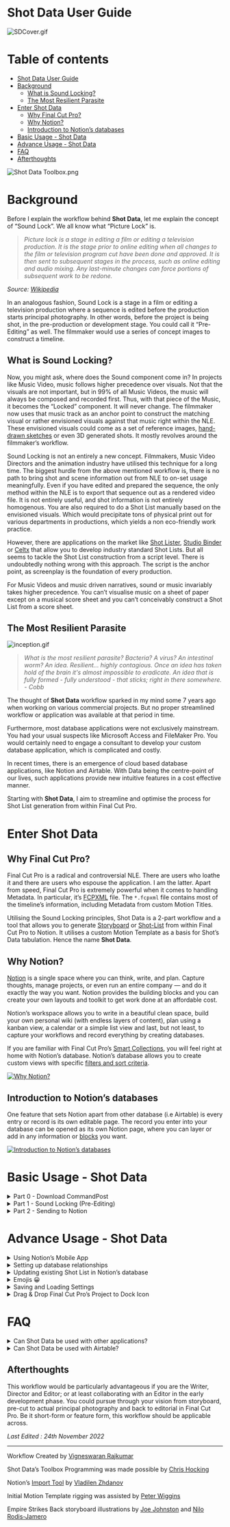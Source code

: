 # Shot Data User Guide

![SDCover.gif](assets/SDCover.gif)

# Table of contents

- [Shot Data User Guide](#shot-data-user-guide)
- [Background](#background)
  - [What is Sound Locking?](#what-is-sound-locking)
  - [The Most Resilient Parasite](#the-most-resilient-parasite)
- [Enter Shot Data](#enter-shot-data)
  - [Why Final Cut Pro?](#why-final-cut-pro)
  - [Why Notion?](#why-notion)
  - [Introduction to Notion’s databases](#introduction-to-notions-databases)
- [Basic Usage - Shot Data](#basic-usage---shot-data)
- [Advance Usage - Shot Data](#advance-usage---shot-data)
- [FAQ](#faq)
- [Afterthoughts](#afterthoughts)

![Shot Data Toolbox.png](assets/Shot_Data_Toolbox.png)

# Background

Before I explain the workflow behind **Shot Data**, let me explain the concept of “Sound Lock”. We all know what “Picture Lock” is.

> *Picture lock is a stage in editing a film or editing a television production. It is the stage prior to online editing when all changes to the film or television program cut have been done and approved. It is then sent to subsequent stages in the process, such as online editing and audio mixing. Any last-minute changes can force portions of subsequent work to be redone.*
> 

*Source: [Wikipedia](https://en.wikipedia.org/wiki/Picture_lock)*

In an analogous fashion, Sound Lock is a stage in a film or editing a television production where a sequence is edited before the production starts principal photography. In other words, before the project is being shot, in the pre-production or development stage. You could call it “Pre-Editing” as well. The filmmaker would use a series of concept images to construct a timeline.

## What is Sound Locking?

Now, you might ask, where does the Sound component come in? In projects like Music Video, music follows higher precedence over visuals. Not that the visuals are not important, but in 99% of all Music Videos, the music will always be composed and recorded first. Thus, with that piece of the Music, it becomes the “Locked” component. It will never change. The filmmaker now uses that music track as an anchor point to construct the matching visual or rather envisioned visuals against that music right within the NLE. These envisioned visuals could come as a set of reference images, [hand-drawn sketches](https://wonderunit.com/storyboarder/) or even 3D generated shots. It mostly revolves around the filmmaker’s workflow.

Sound Locking is not an entirely a new concept. Filmmakers, Music Video Directors and the animation industry have utilised this technique for a long time. The biggest hurdle from the above mentioned workflow is, there is no path to bring shot and scene information out from NLE to on-set usage meaningfully. Even if you have edited and prepared the sequence, the only method within the NLE is to export that sequence out as a rendered video file. It is not entirely useful, and shot information is not entirely homogenous. You are also required to do a Shot List manually based on the envisioned visuals. Which would precipitate tons of physical print out for various departments in productions, which yields a non eco-friendly work practice.

However, there are applications on the market like [Shot Lister](https://www.shotlister.com/), [Studio Binder](https://www.studiobinder.com/) or [Celtx](https://www.celtx.com/) that allow you to develop industry standard Shot Lists. But all seems to tackle the Shot List construction from a script level. There is undoubtedly nothing wrong with this approach. The script is the anchor point, as screenplay is the foundation of every production.

For Music Videos and music driven narratives, sound or music invariably takes higher precedence. You can’t visualise music on a sheet of paper except on a musical score sheet and you can’t conceivably construct a Shot List from a score sheet.

## The Most Resilient Parasite

![inception.gif](assets/inception.gif)

> *What is the most resilient parasite? Bacteria? A virus? An intestinal worm? An idea. Resilient... highly contagious. Once an idea has taken hold of the brain it's almost impossible to eradicate. An idea that is fully formed - fully understood - that sticks; right in there somewhere. - Cobb*

The thought of **Shot Data** workflow sparked in my mind some 7 years ago when working on various commercial projects. But no proper streamlined workflow or application was available at that period in time.

Furthermore, most database applications were not exclusively mainstream. You had your usual suspects like Microsoft Access and FileMaker Pro. You would certainly need to engage a consultant to develop your custom database application, which is complicated and costly.

In recent times, there is an emergence of cloud based database applications, like Notion and Airtable. With Data being the centre-point of our lives, such applications provide new intuitive features in a cost effective manner.

Starting with **Shot Data**, I aim to streamline and optimise the process for Shot List generation from within Final Cut Pro.

# Enter Shot Data

## Why Final Cut Pro?

Final Cut Pro is a radical and controversial NLE. There are users who loathe it and there are users who espouse the application. I am the latter. Apart from speed, Final Cut Pro is extremely powerful when it comes to handling Metadata. In particular, it’s [FCPXML](https://developer.apple.com/documentation/professional_video_applications/fcpxml_reference) file. The `*.fcpxml` file contains most of the timeline’s information, including Metadata from custom Motion Titles.

Utilising the Sound Locking principles, Shot Data is a 2-part workflow and a tool that allows you to generate [Storyboard](https://en.wikipedia.org/wiki/Storyboard) or [Shot-List](https://www.masterclass.com/articles/film-101-what-is-a-shot-list-how-to-format-and-create-a-shot-list) from within Final Cut Pro to Notion.  It utilises a custom Motion Template as a basis for Shot’s Data tabulation. Hence the name **Shot Data**.

## Why Notion?

[Notion](https://www.notion.so/) is a single space where you can think, write, and plan. Capture thoughts, manage projects, or even run an entire company — and do it exactly the way you want. Notion provides the building blocks and you can create your own layouts and toolkit to get work done at an affordable cost.

Notion’s workspace allows you to write in a beautiful clean space, build your own personal wiki (with endless layers of content), plan using a kanban view, a calendar or a simple list view and last, but not least, to capture your workflows and record everything by creating databases.

If you are familiar with Final Cut Pro’s [Smart Collections](https://support.apple.com/en-sg/guide/final-cut-pro/ver2833eb5b/mac), you will feel right at home with Notion’s database. Notion’s database allows you to create custom views with specific [filters and sort criteria](https://www.notion.so/help/views-filters-and-sorts).

[![Why Notion?](https://i3.ytimg.com/vi/gp2yhkVw0z4/maxresdefault.jpg)](https://www.youtube.com/watch?v=gp2yhkVw0z4 "Why Notion?")

## Introduction to Notion’s databases

One feature that sets Notion apart from other database (i.e Airtable) is every entry or record is its own editable page. The record you enter into your database can be opened as its own Notion page, where you can layer or add in any information or [blocks](https://www.youtube.com/watch?v=BZnR2Ml17sc) you want.

[![Introduction to Notion’s databases](https://i3.ytimg.com/vi/npaNKlAO7g8/maxresdefault.jpg)](https://www.youtube.com/watch?v=npaNKlAO7g8 "Introduction to Notion’s databases")

# Basic Usage - Shot Data

<details>
<summary>Part 0 - Download CommandPost</summary>

1. Download and Install the latest version of CommandPost from [GitHub](https://github.com/CommandPost/CommandPost/releases/).
</details>

<details>
<summary>Part 1 - Sound Locking (Pre-Editing)</summary>

1. Select **Shot Data** from the **CommandPost**’s Toolbox Menu.
    
    ![S1.1.png](assets/S1.1.png)
    
2. Click **Install Motion Template** from the **Shot Data**’s Toolbox
    
    ![S1.2.png](assets/S1.2.png)
    
3. Launch **Final Cut Pro**.
    
    ![S1.3.png](assets/S1.3.png)
    
4. Create a new **Library** of your choosing.
5. In **Titles and Generators** sidebar, you will now see the **Shot Data** Template under **CommandPost** category.
    
    ![S1.4.png](assets/S1.4.png)
    
6. Create a new **Project** with your desired Resolution and Frame Rate.
    
    
    💡 **Shot Data** Template is design for 4K UHD, DCI & CinemaScope Resolutions.
    
    
    
7. Append a **Custom Solid** to the Timeline.
    
    ![S1.5.png](assets/S1.5.png)
    
    
    💡 Custom Solid is used for this example. You can use any other available Solids from the Generators.
    
    
    
    
    🪲 There is an apparent bug in Final Cut Pro where Custom **Generators** with complex rigging and layers does not preview the background colour in the timeline. Hence, we have to use default Custom Solid Generator for visual indication within the timeline.
    
    
    
8. Connect your desired Music or Score Track to the first clip.
    
    ![S1.6.png](assets/S1.6.png)
    


💡 You can completely use Shot Data without a Music Track. It all depends on your project’s workflow and requirements.



1. With the Custom Solid Generator, you can start editing using the music’s structure and rhythm.
    
    ![S1.7.png](assets/S1.7.png)
    
    
    💡 You could change the colour of each Custom Solid to provide you a visual indication. For quicker reusability, create a set of Custom Solids with different colours. And you could also create a separate **Role** for all the Custom Solids and tag with a different colour.
    
    
    
2. Once you have completed editing the timeline with Custom Solids, you can now proceed to connect your reference images.
    
    
    💡 These reference images, could be hand-drawn sketches, movie stills, photographs or even 3D rendered images.
    
    
    
    ![S1.8.png](assets/S1.8.png)
    
    
    💡 Upon connecting the images to the timeline, select all the images. press `CMD` + `G` to create a secondary storyline. With secondary storyline, you can easily snap the images to each edit point.
    
    
    
3. Now, Connect **Shot Data** Template to the timeline.
    
    ![S1.9.png](assets/S1.9.png)
    
4. Take a look at the **Published Parameters** of the **Shot Data** Template. Don’t get overwhelmed with the number of fields. 😳
    
    ![S1.10.gif](assets/S1.10.gif)
    
    
    💡 You need not have to tabulate data in every field. They are published for greater versatility and flexibility when generating the `*.csv`.
    
    
    
5. Back in your timeline, perform an Extend Edit `Shift` + `X` on **Shot Data** Template.
    
    ![S1.11.gif](assets/S1.11.gif)
    
6. Go back to the **Published Parameters** of the **Shot Data** Template, enter your desired shot information pertaining the timeline and scene. If your entire timeline is meant only for scene 10, enter in `10` in the Scene Number field. Enter `01` under Shot Number.
    
    
    💡 For the purpose of sorting, use a 2 digit numbering with padding for the Shot Number field. You can also use 3 digit numbering with padding if you desire. It is unlikely that you would require more than 100 shots within a single Scene.
    
    
    
    ![S1.12.png](assets/S1.12.png)
    
7. Back in your timeline, press `CMD` + `G` to create a secondary storyline for the **Shot Data** Template. Using the **Blade** Tool, cut the **Shot Data** Template base on existing edit points. If you have **Snapping** enabled, all of the edit points should be identical across all 3 connected storyline.
    
    ![S1.13.png](assets/S1.13.png)
    
8. In order for **CommandPost** to the process **Shot Data** Template with the connected images, the storyline needs to be reordered. Both of the connected storylines need to be broken apart using `Shift` + `CMD` + `G`. To bring the visibility of the **Shot Data** Template’s Text on screen, you can reduce the opacity of the Images and Custom Solids to your desired value.
    
    ![S1.14.png](assets/S1.14.png)
    
9. Make sure you have entered and selected all the values within each **Shot Data** Template instance. You are required to enter a unique Shot Number `01`, `02`, `03`, `04` and so on for each **Shot Data** Template instance. If you have 19 cuts in your timeline, you should have 19 instances of **Shot Data** Template.
    
    
    💡 At this point, you can enter as much of **Shot Data** information pertaining each shot. Example: Scene Description, Wardrobe Notes and etc.  
    
    But if they are going to be the same for continuing shots, leave them as blank. You can copy & paste them easily later in Notion.
    
    
    
    ![S1.15.png](assets/S1.15.png)
    
10. We are finally done with Part 1! Here comes the fun Part. 🥳
</details>

<details>
<summary>Part 2 - Sending to Notion</summary>

1. [Duplicate](https://www.notion.so/help/duplicate-public-pages) my [Shot Data Template](https://soothsayer.notion.site/1e6a317008e546159ca7015011cdb173?v=a1b16c2a1fa447138268a8f1fe515bd7) into your Notion Workspace. You can rename the template to your desire.
2. Select **Shot Data** from the **CommandPost**’s Toolbox Menu.
3. Paste your [Notion v2 Token](https://vzhd1701.notion.site/Find-Your-Notion-Token-5f57951434c1414d84ac72f88226eede) in the Notion Token field. Make sure both **Automatically Upload Converted FCPXMLs** and **Merge with Existing Database** are Checked.
    
    ![S2.1.png](assets/S2.1.png)
    
    
    💡 Please take note that your Notion v2 Token may expire after some period of time. You would have to obtain it again.
    
    
    
4. From your duplicated Shot Data Template, **Copy Link to View** and paste the URL into the Notion Database URL field.
5. Select your preferred **Export Destination** by pressing on **Change Export Destination**.
    
    ![S2.2.png](assets/S2.2.png)
    
6. Drag & Drop your your Project into **Shot Data’s Toolbox** XML Drop Zone.
    
    ![S3.3.png](assets/S3.3.png)
    
7. Watch as the magic happens!
    
![S2.4.gif](assets/S2.4.gif)  
    
   💡 The upload speed is dependent on your internet connection and Notion’s servers. 
    
8. If you have 19 shots within your Project’s Timeline, you should technically have 19 records automatically created within your Notion’s database. 
9. This is the very essence of **Shot Data** Workflow. Repeat the process for the rest of your Scenes in Final Cut Pro. Your Notion’s database will grow overtime.
</details>

# Advance Usage - Shot Data

<details>
<summary>Using Notion’s Mobile App</summary>

1. [Download](https://www.notion.so/mobile) the Mobile version of Notion.
2. Add [widget](https://www.notion.so/help/mobile-widgets) on your home screen.
    
![S3.1.gif](assets/S3.1.gif)
    
   💡 You could [mount](https://www.manfrotto.com/global/magic-arm-with-bracket-143a/) your iPhone or iPad to your Camera Rig and to your [Director's Monitor Cage](https://woodencamera.com/products/directors-monitor-cage-v3).
    
</details>

<details>
<summary>Setting up database relationships</summary>

1. Make sure you have read and understand Notion’s [documentation on Relations & Rollups](https://www.notion.so/help/relations-and-rollups).
2. You can create separate databases for **Scene Characters**, **Scenes**, **Sets**, **Locations**, **Wardrobe** and so on.
3. Once you have created individual databases for each **Property**.
4. In the property menu, Choose **Relation** from the **Type** menu.
5. You'll be asked to find the database you want to create the relation with. You can use the input at the top to search for this database.
    
    ![S3.2.png](assets/S3.2.png)
    
6. In **Shot Data** Template of each instance, back in Final Cut Pro, you can enter the Exact name of that record from your **Characters** database.
    
    ![S3.3.png](assets/S3.3%201.png)
    
    
    💡 If you have added `Luke` and `Yoda` in your **Characters** database, enter `Luke,Yoda`. It is case-sensitive. And if you have more than 1 item for the field, have to separate them with `,`.
    
    
    
7. Now when you Drag & Drop your your Project into **Shot Data’s Toolbox** XML Drop Zone, **Shot Data** will automatically match and link the record with the associated relation in Notion during the upload.
8. As mention, you can create separate database for **Scene Characters**, **Scenes**, **Sets**, **Locations**, **Wardrobe** and so on. 
    
    
    💡 Set up all relevant and vital databases in Notion before you commence your work in Final Cut Pro with **Shot Data** Template.
    
    
</details>    

<details>
<summary>Updating existing Shot List in Notion’s database</summary>

1. In a scenario where your Images are updated in **Final Cut Pro**, you can batch update your existing Shot List database in Notion using **Ignore Selected Column** feature.
    
    
    💡 In order to batch update your records, couple of conditions have to be met. The **Shot Number** and **Scene Number** have to be matched and identical. And the number of edits have to be identical.
    
    
    
2. Select all the Columns except **Scene Description** and **Image Filename**. The **Scene Description** will always be used as the Image’s Caption within Notion.
    
    ![S3.4.gif](assets/S3.4.gif)
    
3. Now when you Drag & Drop your your Project into **Shot Data’s Toolbox** XML Drop Zone, **Shot Data** will only upload and update the images that are embedded within each record.
4. You can also update other Columns if required.
    
    
    💡 If your entire scene in **Final Cut Pro** is updated with a different set of cuts, the best course of action is to delete that affected range of Scene or Shot records in Notion. And perform a fresh set of upload in **Shot Data**’s Toolbox.
    
    
</details>    

<details>
<summary>Emojis 😀</summary>

1. In Notion, you can customise your pages with [Icons](https://www.notion.so/help/customize-and-style-your-content).
2. The default icon for all the records is. 🎬.
    
    ![S3.5.png](assets/S3.5.png)
    
3. You can click on the **Emoji Picker** button to change to a different Emoji.
    
    
    💡 You can get creative with emojis. You can assign ☀️ sun emoji for day scenes and 🌑 moon emoji for night scenes.
    
    
</details>

<details>
<summary>Saving and Loading Settings</summary>

1. As you get comfortable with **Shot Data** workflow and Notion, you would have multiple Shot List database within Notion for different projects. You might also hold multiple Notion accounts, Personal and Teams.
2. You are able to **Save Settings** for multiple configuration. 
    
    ![S3.6.png](assets/S3.6.png)
    
3. You can recall different configuration by pressing **Load Settings**.
</details>

<details>
<summary>Drag & Drop Final Cut Pro’s Project to Dock Icon</summary>

1. Check CommandPost’s Dock Icon, under **Preferences**, **General**.
    
    ![S3.7.png](assets/S3.7.png)
    
2. CommandPost’s Dock Icon will appear in your Dock.
    
    ![S3.8.png](assets/S3.8.png)
    
3. Check **Enable Dropping Final Cut Pro Project to Dock Icon**.
    
    ![S3.9.png](assets/S3.9.png)
    
4. You can now Drag & Drop Project’s **Shot Data** Sequences into CommandPost’s Dock Icon easily without opening **Shot Data**’s Toolbox.
    
    
    💡 Please make sure you have pre-configured all your settings within **Shot Data**’s Toolbox.
    
    
</details>    

# FAQ

<details>
<summary>Can Shot Data be used with other applications?</summary>

1. Yes. You can uncheck **Automatically Upload Converted FCPXMLs** in **Shot Data**’s Toolbox.
2. All Shot Data files are stored in **Export Destination** folder. Press **Reveal Export Destination** to open the folder.
3. In each sub folders, you will find the `*.csv` file with the accompanying images auto renamed.
4. You can import the `*.csv` to any application that accepts it.
</details>

<details>
<summary>Can Shot Data be used with Airtable?</summary>

Interestingly, I initially experimented Shot Data with Airtable. Airtable offers a superior database system compared to Notion. However, Notion offers greater affordability, superior embeds, note-taking features within each page, comparatively.

If you are an Airtable user and would like to use the Shot Data files in your Airtable’s database, [get in touch with me](https://twitter.com/IAmVigneswaran).
</details>

## Afterthoughts

This workflow would be particularly advantageous if you are the Writer, Director and Editor; or at least collaborating with an Editor in the early development phase. You could pursue through your vision from storyboard, pre-cut to actual principal photography and back to editorial in Final Cut Pro. Be it short-form or feature form, this workflow should be applicable across.

*Last Edited : 24th November 2022*

---

Workflow Created by [Vigneswaran Rajkumar](https://vigneswaranrajkumar.com)

Shot Data’s Toolbox Programming was made possible by [Chris Hocking](https://github.com/latenitefilms)

Notion’s [Import Tool](https://github.com/vzhd1701/csv2notion) by [Vladilen Zhdanov](https://github.com/vzhd1701)

Initial Motion Template rigging was assisted by [Peter Wiggins](https://twitter.com/peterwiggins)

Empire Strikes Back storyboard illustrations by [Joe Johnston](https://www.imdb.com/name/nm0002653/) and [Nilo Rodis-Jamero](https://www.imdb.com/name/nm0734890/)
